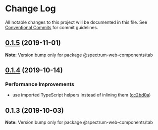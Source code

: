 # Change Log

All notable changes to this project will be documented in this file.
See [Conventional Commits](https://conventionalcommits.org) for commit guidelines.

## [0.1.5](https://github.com/adobe/spectrum-web-components/compare/@spectrum-web-components/tab@0.1.4...@spectrum-web-components/tab@0.1.5) (2019-11-01)

**Note:** Version bump only for package @spectrum-web-components/tab

## [0.1.4](https://github.com/adobe/spectrum-web-components/compare/@spectrum-web-components/tab@0.1.3...@spectrum-web-components/tab@0.1.4) (2019-10-14)

### Performance Improvements

-   use imported TypeScript helpers instead of inlining them ([cc2bd0a](https://github.com/adobe/spectrum-web-components/commit/cc2bd0a))

## 0.1.3 (2019-10-03)

**Note:** Version bump only for package @spectrum-web-components/tab
